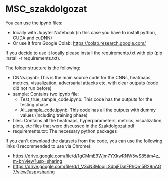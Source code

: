 # MSC_szakdolgozat

You can use the ipynb files:
 - locally with Jupyter Notebook (in this case you have to install python, CUDA and cuDNN)
 - Or use it from Google Colab: https://colab.research.google.com/

If you decide to use it locally please install the requirements.txt with pip (pip install -r requirements.txt).

The folder structure is the following:
 - CNNs.ipynb: This is the main source code for the CNNs, heatmaps, metrics, visualization, adversarial attacks etc. with clear outputs (code did not run before)
 - sample: Contains two ipynb file:
    * Test_true_sample_code.ipynb: This code has the outputs for the testing phase
    * All_sample_code.ipynb: This code has all the outputs with dummy values (including training phase)
 - files: Contains all the heatmaps, hyperparameters, metrics, visualization, plots, etc files that were discussed in the Szakdolgozat.pdf 
 - requirements.txt: The necessary python packages


If you can't download the datasets from the code, you can use the following links (I recommended to use via Chrome):
 - https://drive.google.com/file/d/1gCMmE9Wjm7YXkwRNW5wS85tim4z_m-br/view?usp=sharing
 - https://drive.google.com/file/d/1_V3xN3MoqjLSdbjFDalFRhQm5R29nAG7/view?usp=sharing
